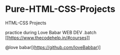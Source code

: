 # Pure-HTML-CSS-Projects
HTML-CSS Projects

practice during Love Babar WEB DEV .batch 
[[https://www.thecodehelp.in/#courses]]

@love babar[(https://github.com/loveBabbar)]

